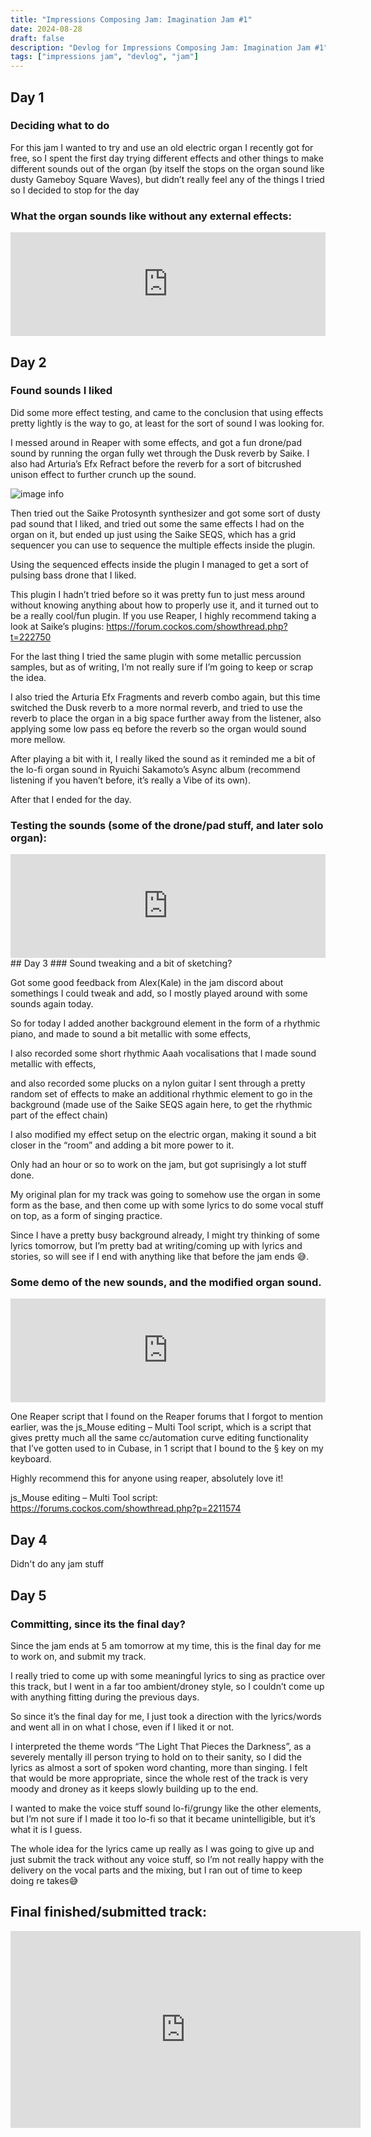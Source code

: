 ```yaml
---
title: "Impressions Composing Jam: Imagination Jam #1"
date: 2024-08-28
draft: false
description: "Devlog for Impressions Composing Jam: Imagination Jam #1"
tags: ["impressions jam", "devlog", "jam"]
---
```

## Day 1
### Deciding what to do

For this jam I wanted to try and use an old electric organ I recently got for free, so I spent the first day trying different effects and other things to make different sounds out of the organ (by itself the stops on the organ sound like dusty Gameboy Square Waves), but didn’t really feel any of the things I tried so I decided to stop for the day

### What the organ sounds like without any external effects:
<iframe width="100%" height="166" scrolling="no" frameborder="no" allow="autoplay" src="https://w.soundcloud.com/player/?url=https%3A//api.soundcloud.com/tracks/1892540190%3Fsecret_token%3Ds-LrIANBHkEhs&amp;color=%23ff5500&amp;auto_play=false&amp;hide_related=false&amp;show_comments=true&amp;show_user=true&amp;show_reposts=false&amp;show_teaser=true"></iframe>

## Day 2
### Found sounds I liked

Did some more effect testing, and came to the conclusion that using effects pretty lightly is the way to go, at least for the sort of sound I was looking for.

I messed around in Reaper with some effects, and got a fun drone/pad sound by running the organ fully wet through the Dusk reverb by Saike. I also had Arturia’s Efx Refract before the reverb for a sort of bitcrushed unison effect to further crunch up the sound.

![image info](/imprs-imag-1-dusk-verb.webp)

Then tried out the Saike Protosynth synthesizer and got some sort of dusty pad sound that I liked, and tried out some the same effects I had on the organ on it, but ended up just using the Saike SEQS, which has a grid sequencer you can use to sequence the multiple effects inside the plugin.

Using the sequenced effects inside the plugin I managed to get a sort of pulsing bass drone that I liked.

This plugin I hadn’t tried before so it was pretty fun to just mess around without knowing anything about how to properly use it, and it turned out to be a really cool/fun plugin. If you use Reaper, I highly recommend taking a look at Saike’s plugins: https://forum.cockos.com/showthread.php?t=222750

For the last thing I tried the same plugin with some metallic percussion samples, but as of writing, I’m not really sure if I’m going to keep or scrap the idea.

I also tried the Arturia Efx Fragments and reverb combo again, but this time switched the Dusk reverb to a more normal reverb, and tried to use the reverb to place the organ in a big space further away from the listener, also applying some low pass eq before the reverb so the organ would sound more mellow.

After playing a bit with it, I really liked the sound as it reminded me a bit of the lo-fi organ sound in Ryuichi Sakamoto’s Async album (recommend listening if you haven’t before, it’s really a Vibe of its own).

After that I ended for the day.

### Testing the sounds (some of the drone/pad stuff, and later solo organ):
<iframe width="100%" height="166" scrolling="no" frameborder="no" allow="autoplay" src="https://w.soundcloud.com/player/?url=https%3A//api.soundcloud.com/tracks/1892566305%3Fsecret_token%3Ds-7bDpsUa2Syu&amp;color=%23ff5500&amp;auto_play=false&amp;hide_related=false&amp;show_comments=true&amp;show_user=true&amp;show_reposts=false&amp;show_teaser=true"></iframe>
## Day 3
### Sound tweaking and a bit of sketching?

Got some good feedback from Alex(Kale) in the jam discord about somethings I could tweak and add, so I mostly played around with some sounds again today.

So for today I added another background element in the form of a rhythmic piano, and made to sound a bit metallic with some effects,

I also recorded some short rhythmic Aaah vocalisations that I made sound metallic with effects,

and also recorded some plucks on a nylon guitar I sent through a pretty random set of effects to make an additional rhythmic element to go in the background (made use of the Saike SEQS again here, to get the rhythmic part of the effect chain)

I also modified my effect setup on the electric organ, making it sound a bit closer in the “room” and adding a bit more power to it.

Only had an hour or so to work on the jam, but got suprisingly a lot stuff done.

My original plan for my track was going to somehow use the organ in some form as the base, and then come up with some lyrics to do some vocal stuff on top, as a form of singing practice.

Since I have a pretty busy background already, I might try thinking of some lyrics tomorrow, but I’m pretty bad at writing/coming up with lyrics and stories, so will see if I end with anything like that before the jam ends 😅.

### Some demo of the new sounds, and the modified organ sound.
<iframe width="100%" height="166" scrolling="no" frameborder="no" allow="autoplay" src="https://w.soundcloud.com/player/?url=https%3A//api.soundcloud.com/tracks/1892540190%3Fsecret_token%3Ds-LrIANBHkEhs&amp;color=%23ff5500&amp;auto_play=false&amp;hide_related=false&amp;show_comments=true&amp;show_user=true&amp;show_reposts=false&amp;show_teaser=true"></iframe>

One Reaper script that I found on the Reaper forums that I forgot to mention earlier, was the js_Mouse editing – Multi Tool script, which is a script that gives pretty much all the same cc/automation curve editing functionality that I’ve gotten used to in Cubase, in 1 script that I bound to the § key on my keyboard.

Highly recommend this for anyone using reaper, absolutely love it!

js_Mouse editing – Multi Tool script: https://forums.cockos.com/showthread.php?p=2211574

## Day 4
Didn't do any jam stuff
## Day 5
### Committing, since its the final day?
Since the jam ends at 5 am tomorrow at my time, this is the final day for me to work on, and submit my track.

I really tried to come up with some meaningful lyrics to sing as practice over this track, but I went in a far too ambient/droney style, so I couldn’t come up with anything fitting during the previous days.

So since it’s the final day for me, I just took a direction with the lyrics/words and went all in on what I chose, even if I liked it or not.

I interpreted the theme words “The Light That Pieces the Darkness”, as a severely mentally ill person trying to hold on to their sanity, so I did the lyrics as almost a sort of spoken word chanting, more than singing. I felt that would be more appropriate, since the whole rest of the track is very moody and droney as it keeps slowly building up to the end.

I wanted to make the voice stuff sound lo-fi/grungy like the other elements, but I’m not sure if I made it too lo-fi so that it became unintelligible, but it’s what it is I guess.

The whole idea for the lyrics came up really as I was going to give up and just submit the track without any voice stuff, so I’m not really happy with the delivery on the vocal parts and the mixing, but I ran out of time to keep doing re takes😅
## Final finished/submitted track:
<iframe width="560" height="315" src="https://www.youtube.com/embed/eW5InpEGMOY?si=pFRVMEfM9BdrbPW7" title="YouTube video player" frameborder="0" allow="accelerometer; autoplay; clipboard-write; encrypted-media; gyroscope; picture-in-picture; web-share" referrerpolicy="strict-origin-when-cross-origin" allowfullscreen=""></iframe>